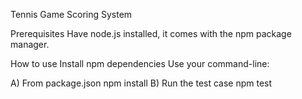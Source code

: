 Tennis Game Scoring System

Prerequisites
Have node.js installed, it comes with the npm package manager.


How to use
Install npm dependencies
Use your command-line:

A) From package.json
npm install
B) Run the test case
npm test
